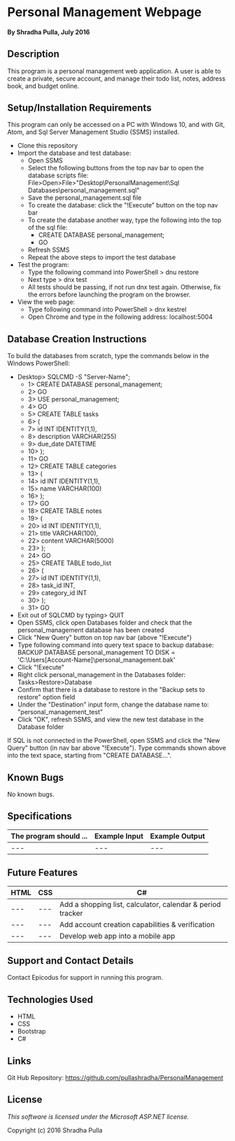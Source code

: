 # Personal Management Webpage

#### By Shradha Pulla, July 2016

## Description

This program is a personal management web application. A user is able to create a private, secure account, and manage their todo list, notes, address book, and budget online.

## Setup/Installation Requirements

This program can only be accessed on a PC with Windows 10, and with Git, Atom, and Sql Server Management Studio (SSMS) installed.

* Clone this repository
* Import the database and test database:
  * Open SSMS
  * Select the following buttons from the top nav bar to open the database scripts file: File>Open>File>"Desktop\PersonalManagement\Sql Databases\personal_management.sql"
  * Save the personal_management.sql file
  * To create the database: click the "!Execute" button on the top nav bar
  * To create the database another way, type the following into the top of the sql file:
    * CREATE DATABASE personal_management;
    * GO
  * Refresh SSMS
  * Repeat the above steps to import the test database
* Test the program:
  * Type the following command into PowerShell > dnu restore
  * Next type > dnx test
  * All tests should be passing, if not run dnx test again. Otherwise, fix the errors before launching the program on the browser.
* View the web page:
  * Type following command into PowerShell > dnx kestrel
  * Open Chrome and type in the following address: localhost:5004

## Database Creation Instructions

To build the databases from scratch, type the commands below in the Windows PowerShell:
  * Desktop> SQLCMD -S "Server-Name";
    * 1> CREATE DATABASE personal_management;
    * 2> GO
    * 3> USE personal_management;
    * 4> GO
    * 5> CREATE TABLE tasks
    * 6> (
    * 7> id INT IDENTITY(1,1),
    * 8> description VARCHAR(255)
    * 9> due_date DATETIME
    * 10> );
    * 11> GO
    * 12> CREATE TABLE categories
    * 13> (
    * 14> id INT IDENTITY(1,1),
    * 15> name VARCHAR(100)
    * 16> );
    * 17> GO
    * 18> CREATE TABLE notes
    * 19> (
    * 20> id INT IDENTITY(1,1),
    * 21> title VARCHAR(100),
    * 22> content VARCHAR(5000)
    * 23> );
    * 24> GO
    * 25> CREATE TABLE todo_list
    * 26> (
    * 27> id INT IDENTITY(1,1),
    * 28> task_id INT,
    * 29> category_id INT
    * 30> );
    * 31> GO
  * Exit out of SQLCMD by typing> QUIT
  * Open SSMS, click open Databases folder and check that the personal_management database has been created
  * Click "New Query" button on top nav bar (above "!Execute")
  * Type following command into query text space to backup database: BACKUP DATABASE personal_management TO DISK = 'C:\Users\[Account-Name]\personal_management.bak'
  * Click "!Execute"
  * Right click personal_management in the Databases folder: Tasks>Restore>Database
  * Confirm that there is a database to restore in the "Backup sets to restore" option field
  * Under the "Destination" input form, change the database name to: "personal_management_test"
  * Click "OK", refresh SSMS, and view the new test database in the Database folder

If SQL is not connected in the PowerShell, open SSMS and click the "New Query" button (in nav bar above "!Execute"). Type commands shown above into the text space, starting from "CREATE DATABASE...".

## Known Bugs

No known bugs.

## Specifications

The program should ... | Example Input | Example Output
----- | ----- | -----
--- | --- | ---

## Future Features

HTML | CSS | C#
----- | ----- | -----
--- | --- | Add a shopping list, calculator, calendar & period tracker
--- | --- | Add account creation capabilities & verification
--- | --- | Develop web app into a mobile app

## Support and Contact Details

Contact Epicodus for support in running this program.

## Technologies Used

* HTML
* CSS
* Bootstrap
* C#

## Links

Git Hub Repository: https://github.com/pullashradha/PersonalManagement

## License

*This software is licensed under the Microsoft ASP.NET license.*

Copyright (c) 2016 Shradha Pulla
